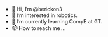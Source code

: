 - 👋 Hi, I’m @berickon3
- 👀 I’m interested in robotics.
- 🌱 I’m currently learning CompE at GT.
- 📫 How to reach me ...

<!---
berickon3/berickon3 is a ✨ special ✨ repository because its `README.md` (this file) appears on your GitHub profile.
You can click the Preview link to take a look at your changes.
--->
